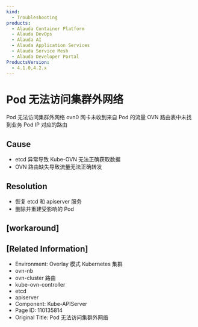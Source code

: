 ```yaml
---
kind:
  - Troubleshooting
products:
  - Alauda Container Platform
  - Alauda DevOps
  - Alauda AI
  - Alauda Application Services
  - Alauda Service Mesh
  - Alauda Developer Portal
ProductsVersion:
  - 4.1.0,4.2.x
---
```

<!-- A type of document that involves encountering a fault, diagnosing it, performing root cause analysis, and providing solutions. -->

# Pod 无法访问集群外网络

Pod 无法访问集群外网络 ovn0 网卡未收到来自 Pod 的流量 OVN 路由表中未找到业务 Pod IP 对应的路由

## Cause
- etcd 异常导致 Kube-OVN 无法正确获取数据
- OVN 路由缺失导致流量无法正确转发

## Resolution
- 恢复 etcd 和 apiserver 服务
- 删除并重建受影响的 Pod

## [workaround]

## [Related Information]
- Environment: Overlay 模式 Kubernetes 集群
- ovn-nb
- ovn-cluster 路由
- kube-ovn-controller
- etcd
- apiserver
- Component: Kube-APIServer
- Page ID: 110135814
- Original Title: Pod 无法访问集群外网络
